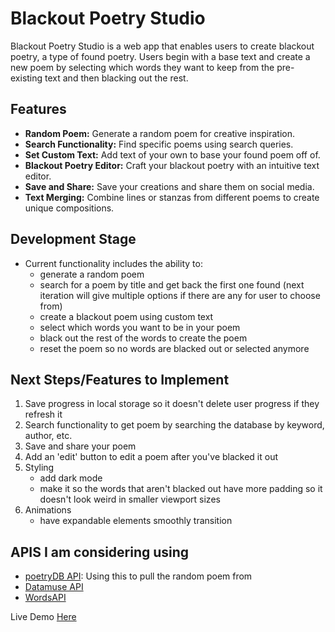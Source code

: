 # Blackout Poetry Studio

Blackout Poetry Studio is a web app that enables users to create blackout poetry, a type of found poetry. Users begin with a base text and create a new poem by selecting which words they want to keep from the pre-existing text and then blacking out the rest.

## Features

- **Random Poem:** Generate a random poem for creative inspiration.
- **Search Functionality:** Find specific poems using search queries.
- **Set Custom Text:** Add text of your own to base your found poem off of.
- **Blackout Poetry Editor:** Craft your blackout poetry with an intuitive text editor.
- **Save and Share:** Save your creations and share them on social media.
- **Text Merging:** Combine lines or stanzas from different poems to create unique compositions.

## Development Stage 
- Current functionality includes the ability to: 
  - generate a random poem
  - search for a poem by title and get back the first one found (next iteration will give multiple options if there are any for user to choose from)
  - create a blackout poem using custom text
  - select which words you want to be in your poem
  - black out the rest of the words to create the poem
  - reset the poem so no words are blacked out or selected anymore

## Next Steps/Features to Implement
1. Save progress in local storage so it doesn't delete user progress if they refresh it
2. Search functionality to get poem by searching the database by keyword, author, etc.
3. Save and share your poem
4. Add an 'edit' button to edit a poem after you've blacked it out
5. Styling
   - add dark mode
   - make it so the words that aren't blacked out have more padding so it doesn't look weird in smaller viewport sizes
6. Animations
   - have expandable elements smoothly transition

## APIS I am considering using
- [poetryDB API](https://poetrydb.org/index.html): Using this to pull the random poem from
- [Datamuse API](https://www.datamuse.com/api/)
- [WordsAPI](https://www.wordsapi.com/)

Live Demo [Here](https://raisa-d.github.io/BlackoutPoetryMaker/)
